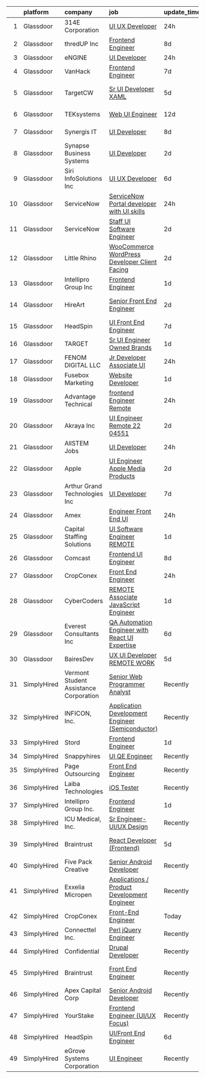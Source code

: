 

|    | platform    | company                                | job                                                                                                                                                                                                                                                                                                                                                                                                                                                                                                                                                                                                                                                                                                                                                                                                                                                                                                                                                                                                                                                                                                                                                                                                                                                                                                                                                                                                                     | update_time   | location          |
|---:|:------------|:---------------------------------------|:------------------------------------------------------------------------------------------------------------------------------------------------------------------------------------------------------------------------------------------------------------------------------------------------------------------------------------------------------------------------------------------------------------------------------------------------------------------------------------------------------------------------------------------------------------------------------------------------------------------------------------------------------------------------------------------------------------------------------------------------------------------------------------------------------------------------------------------------------------------------------------------------------------------------------------------------------------------------------------------------------------------------------------------------------------------------------------------------------------------------------------------------------------------------------------------------------------------------------------------------------------------------------------------------------------------------------------------------------------------------------------------------------------------------|:--------------|:------------------|
|  1 | Glassdoor   | 314E Corporation                       | [UI UX Developer](https://www.glassdoor.com/partner/jobListing.htm?pos=126&ao=1136043&s=58&guid=000001828bafadd19fa4b74e02dbb1da&src=GD_JOB_AD&t=SR&vt=w&ea=1&cs=1_84632735&cb=1660200923133&jobListingId=1008064929711&jrtk=3-0-1ga5qvbkqkcn2801-1ga5qvblaimbe800-65cbce1654851f09-)                                                                                                                                                                                                                                                                                                                                                                                                                                                                                                                                                                                                                                                                                                                                                                                                                                                                                                                                                                                                                                                                                                                                   | 24h           | Remote            |
|  2 | Glassdoor   | thredUP Inc                            | [Frontend Engineer](https://www.glassdoor.com/partner/jobListing.htm?pos=119&ao=1136043&s=58&guid=000001828bafadd19fa4b74e02dbb1da&src=GD_JOB_AD&t=SR&vt=w&cs=1_606060cd&cb=1660200923132&jobListingId=1008048313764&jrtk=3-0-1ga5qvbkqkcn2801-1ga5qvblaimbe800-4bf6c360fd6832a1-)                                                                                                                                                                                                                                                                                                                                                                                                                                                                                                                                                                                                                                                                                                                                                                                                                                                                                                                                                                                                                                                                                                                                      | 8d            | Remote            |
|  3 | Glassdoor   | eNGINE                                 | [UI Developer](https://www.glassdoor.com/partner/jobListing.htm?pos=107&ao=1110586&s=58&guid=000001828bafadd19fa4b74e02dbb1da&src=GD_JOB_AD&t=SR&vt=w&ea=1&cs=1_a615e032&cb=1660200923131&jobListingId=1008065471698&cpc=3BA4CE39D5B5DEF5&jrtk=3-0-1ga5qvbkqkcn2801-1ga5qvblaimbe800-11eaee9c03ac71af--6NYlbfkN0CM72iPWblhTK_jhJfJxLWIuoC99VqbpyV49Itn1AUN08erutfB9QumlVijyDsesNDkiX8YLmSNeMxEXWlnSQADhDW5cP0mgoIkz9ZMN3L23Ai9dmA1K2NlEhP7cfbl-Z3-sbC2IROgf_S-ecImPQMo3M7AD1lmthTL_DZrWPVdJppcf1qqQxc2twhSaWH_cSg8mQI5OdnZiMhWJGU6gfkXbJRkm0lEzdQlBJ5XVIpeXykDEp9_JfhQN1tqdcEUVq4FpRO3s92S12LyZgIhowbWck2YDzU0qQLBDl_tg5CRKvxf3Z45tGytXTMwehrj9SNa5Zs6zjVZVM7SxCPQBHs6fA4qQXrFgrg0bg0ioyZzuYepd4qyI1qnsIjJQGjmNve9NiCp0_XVRGBcfbJTP07wmJv1yZ4cYDPfq9KkHTgevkTnaWjDSwzz-rYwGcAgVw_-YrG4shYJlbOC1xmEEjk4JWHPB_x1-N840GpnVC81892qCEuPHO4ii35p3rb78SkH8QfB1esMfqHxphi86yMW)                                                                                                                                                                                                                                                                                                                                                                                                                                                                                                                                                 | 24h           | Remote            |
|  4 | Glassdoor   | VanHack                                | [Frontend Engineer](https://www.glassdoor.com/partner/jobListing.htm?pos=123&ao=1136043&s=58&guid=000001828bafadd19fa4b74e02dbb1da&src=GD_JOB_AD&t=SR&vt=w&cs=1_ed2bf1b6&cb=1660200923133&jobListingId=1008051122685&jrtk=3-0-1ga5qvbkqkcn2801-1ga5qvblaimbe800-79b2f527b4dc7fc7-)                                                                                                                                                                                                                                                                                                                                                                                                                                                                                                                                                                                                                                                                                                                                                                                                                                                                                                                                                                                                                                                                                                                                      | 7d            | San Diego, CA     |
|  5 | Glassdoor   | TargetCW                               | [Sr  UI Developer  XAML ](https://www.glassdoor.com/partner/jobListing.htm?pos=113&ao=1110586&s=58&guid=000001828bafadd19fa4b74e02dbb1da&src=GD_JOB_AD&t=SR&vt=w&cs=1_940e4802&cb=1660200923132&jobListingId=1008054995940&cpc=654405A9B1E0A9F5&jrtk=3-0-1ga5qvbkqkcn2801-1ga5qvblaimbe800-3479c08ea28cf22a--6NYlbfkN0A6TktYCN0VG50lat1bxG6ZYGRoV5Av1OVF6J5hGgtfkbuLupBOf1hB4AfOK0qYtBdkso5hwkHH4k3pRx0WsxthXeHz0lppv3t0ekrn37pYNSPWeoeDl31OyviW6K9xnHG0XOB8fve758fnr71pI2j5IjokZTAvF9m-GoPWmRYzhF-xf3HViC5u_uOVzOcW5wX-3gox6hcRe4NKOt6-kMo4X2za3iB7_Ld4k8v7Y2aoBi_2c2yJ4uAZHVw_Wo0dkKz-xL-dRqpl8YDsR5-RCY9FQooM1S-F35JGcNjLxHoA77wxW4GlntbFa0czNEWzJc_3cBUKtRgoKUDYjaBTW4hVI9TCJu8mX1zwLFul9bToH0Xj5GHkTpCfU0yUXWdT2mdO1hPDP_Lncv5wD6K4CPNwnzDdymdMhz2xTEM9FWvu7THRb1X-Avkx2QFqierWOLZnrpEiqDK1FYGRTRNeZGoaDrcs2VvWVeh0uww-ubhlZs6jesdpyjh4Za79T7dd3Nfz7Ux_dRMfFjWWZhMAlmnxx5Immd3yL6uCx7Ny3Jk8imoa-MSro7tFaPFOmVyTzjF7CRJ620FN2zE2qJwMwamqXt7oXbUKsWvuzABp0cmzezrdFnbMQ1ztTeuLM29tsjCVN6_tkGte5TIxmUw8d8QAIU71MwFEcltRMbYuycK22XV2rcmf_Z4XvlaXHmga9mrSzOSaxlpXUez4c-xff3r-ahgXe9nPEKg%3D)                                                                                                                                                                                                                                                                                                                             | 5d            | San Francisco, CA |
|  6 | Glassdoor   | TEKsystems                             | [Web UI Engineer](https://www.glassdoor.com/partner/jobListing.htm?pos=108&ao=1110586&s=58&guid=000001828bafadd19fa4b74e02dbb1da&src=GD_JOB_AD&t=SR&vt=w&cs=1_c581ecf4&cb=1660200923131&jobListingId=1008039161481&cpc=42BEC95245890617&jrtk=3-0-1ga5qvbkqkcn2801-1ga5qvblaimbe800-788eac7449b034ab--6NYlbfkN0AuKz8EBO1xHDEL7V2YF9xF3dC_I9B9i-Zw2Jh8clPMK3KTieKealHQySFBD4L6FvM8byUC-knq_uKmUhPuRCvjD_NGUjjWGtC1iit-7rVheTFcanZ6H-_f6UekPzaY3to4ingxAA0JH9phu3KsclDAD2dMC3OUnr7TzaqVzLdCNdc9Upkn0OU-NIY8BabgdAk-H6kc4xIVQMCdnsp983j5V0R6vxto441NmZLFitlCmWVIBiTcLijtjPKueyAHbF1cda4112xBsJvQKHSjd6rfCvt3nBa3vVf6-MtCXnE3ZYhujb4FWVx2vzupl4spwUeTw6oAmSVb4918P0dPIoNpqo3zttxGGQw7T9xGBVNSCBRikBzxsLR2LtYj53Gj-M_KQzN47s7iajOaU1TEA3s3_faVwLjDgTSUJYE3_mV4lQYasT78q1Qe_4zUDiSybt1bgORsJKyPDFAYLwSwuLwt23QKPJTBDl3LhXmiA8omDQZ5A2VQ038eYa28TGIE_KovdIj32paULDLTBuL9VWmXELV1jgcRZcZBl16kSZUeSnDd6e9SXYbetogQbN-Wo0IYL73NKlzSFOFvXusJJdUk_glqc7XGCeBuS89deYS_4ReOxh3IIfR8XrAL_X4GpRG63wGLytlDavak8MsXj8JrnqDRpE68puPjT4U1Kmp9877L3ceydIEPQi_yfgvLukOFbRNHapOUkBfUUNYiskrfh19AnrLo4EhmMbjOAyWUUTFvlyKmfJw28QJj1bB3sjNs-_EDlfCJGbMnzpaCIc23FBxevV8iBhB3p5KX8LquX3K_tfPOuUt7m6-BqY7wOGaGhoxfWfuIOCAbwo35q3yToHHMnhJEwaStC4vMKdpLrLDSGriuv-jPWou4ZrY2sMygLqULq5HezrNARwrzRm7AW0qrdRYdQqT8oFZ7_-GMKg%3D%3D)                                                                                                                       | 12d           | Columbus, OH      |
|  7 | Glassdoor   | Synergis IT                            | [UI Developer](https://www.glassdoor.com/partner/jobListing.htm?pos=129&ao=1136043&s=58&guid=000001828bafadd19fa4b74e02dbb1da&src=GD_JOB_AD&t=SR&vt=w&ea=1&cs=1_8f575e3b&cb=1660200923137&jobListingId=1008047975947&jrtk=3-0-1ga5qvbkqkcn2801-1ga5qvblaimbe800-91577a42ef6c1210-)                                                                                                                                                                                                                                                                                                                                                                                                                                                                                                                                                                                                                                                                                                                                                                                                                                                                                                                                                                                                                                                                                                                                      | 8d            | Pittsburgh, PA    |
|  8 | Glassdoor   | Synapse Business Systems               | [UI Developer](https://www.glassdoor.com/partner/jobListing.htm?pos=127&ao=1136043&s=58&guid=000001828bafadd19fa4b74e02dbb1da&src=GD_JOB_AD&t=SR&vt=w&ea=1&cs=1_81878958&cb=1660200923133&jobListingId=1008060444727&jrtk=3-0-1ga5qvbkqkcn2801-1ga5qvblaimbe800-56709d1759f0eb63-)                                                                                                                                                                                                                                                                                                                                                                                                                                                                                                                                                                                                                                                                                                                                                                                                                                                                                                                                                                                                                                                                                                                                      | 2d            | Washington, DC    |
|  9 | Glassdoor   | Siri InfoSolutions Inc                 | [UI UX Developer](https://www.glassdoor.com/partner/jobListing.htm?pos=130&ao=1136043&s=58&guid=000001828bafadd19fa4b74e02dbb1da&src=GD_JOB_AD&t=SR&vt=w&ea=1&cs=1_f4ee61b3&cb=1660200923138&jobListingId=1008054070298&jrtk=3-0-1ga5qvbkqkcn2801-1ga5qvblaimbe800-2cbb1ce67147f0f4-)                                                                                                                                                                                                                                                                                                                                                                                                                                                                                                                                                                                                                                                                                                                                                                                                                                                                                                                                                                                                                                                                                                                                   | 6d            | Remote            |
| 10 | Glassdoor   | ServiceNow                             | [ServiceNow Portal developer with UI skills](https://www.glassdoor.com/partner/jobListing.htm?pos=128&ao=1136043&s=58&guid=000001828bafadd19fa4b74e02dbb1da&src=GD_JOB_AD&t=SR&vt=w&ea=1&cs=1_20406721&cb=1660200923133&jobListingId=1008065031601&jrtk=3-0-1ga5qvbkqkcn2801-1ga5qvblaimbe800-cca34292a34a4c81-)                                                                                                                                                                                                                                                                                                                                                                                                                                                                                                                                                                                                                                                                                                                                                                                                                                                                                                                                                                                                                                                                                                        | 24h           | Remote            |
| 11 | Glassdoor   | ServiceNow                             | [Staff UI Software Engineer](https://www.glassdoor.com/partner/jobListing.htm?pos=117&ao=1136043&s=58&guid=000001828bafadd19fa4b74e02dbb1da&src=GD_JOB_AD&t=SR&vt=w&cs=1_4e0f5e5b&cb=1660200923132&jobListingId=1008061425030&jrtk=3-0-1ga5qvbkqkcn2801-1ga5qvblaimbe800-eda6efb025a16525-)                                                                                                                                                                                                                                                                                                                                                                                                                                                                                                                                                                                                                                                                                                                                                                                                                                                                                                                                                                                                                                                                                                                             | 2d            | San Diego, CA     |
| 12 | Glassdoor   | Little Rhino                           | [WooCommerce WordPress Developer  Client Facing ](https://www.glassdoor.com/partner/jobListing.htm?pos=102&ao=1110586&s=58&guid=000001828bafadd19fa4b74e02dbb1da&src=GD_JOB_AD&t=SR&vt=w&ea=1&cs=1_834f82c4&cb=1660200923130&jobListingId=1008060489650&cpc=FAE5E775D180B2FB&jrtk=3-0-1ga5qvbkqkcn2801-1ga5qvblaimbe800-c8efcdbb3262661d--6NYlbfkN0BE1sWS3io7iFyXC8dTZk01nBBpyTqvcghSxkx67H4-m4TjfIU_c77mjjYrbENuzAtDA6DGkKDMSnnkv1lUHdnClrnwsWgHN-9SPI97Gc9B-cTPczJ8iLEGLSUfiI5OpEj2MIdqkwDCp1gZKUE7cdiTm0sFYTVCAmZVXNDV8LrF11zxZQgkKMaEmtCC9pPwUATh-4tW_JlvphO22vQnGUtqvyvoOWM2jcuJeZ0OSHFazIDBJw3wTT9xnCAwKocti-7zOxCMqq_HeA3cixA-npMvf7pV5BJ8ocdLmORefiUBUMGoz3qZfdqaUyCQrNmmukekrwEcYjALRrCBHPTXy8A0r65EpE4U5D5EOb_lo-Wln0kyjVOqkSZXvT_63DMLNKztlXSovvGU9eCQl6LSnqpJM1lku_jpmn9S2XdE4Lp7q83DrXveryJ35WV7YP15M1KXUVZo5zrnNgVeJnJ3Uj6PtigXc_xQ5v6VUDQMkCn3LROBOnk9WwmM7Nwd3NvG9sY%3D)                                                                                                                                                                                                                                                                                                                                                                                                                                                                                                                                | 2d            | Remote            |
| 13 | Glassdoor   | Intellipro Group Inc                   | [Frontend Engineer](https://www.glassdoor.com/partner/jobListing.htm?pos=124&ao=1136043&s=58&guid=000001828bafadd19fa4b74e02dbb1da&src=GD_JOB_AD&t=SR&vt=w&ea=1&cs=1_cda59579&cb=1660200923133&jobListingId=1008063176703&jrtk=3-0-1ga5qvbkqkcn2801-1ga5qvblaimbe800-ed3389bb1973e34f-)                                                                                                                                                                                                                                                                                                                                                                                                                                                                                                                                                                                                                                                                                                                                                                                                                                                                                                                                                                                                                                                                                                                                 | 1d            | Remote            |
| 14 | Glassdoor   | HireArt                                | [Senior Front End Engineer](https://www.glassdoor.com/partner/jobListing.htm?pos=112&ao=1110586&s=58&guid=000001828bafadd19fa4b74e02dbb1da&src=GD_JOB_AD&t=SR&vt=w&ea=1&cs=1_f1df427a&cb=1660200923132&jobListingId=1008061726200&cpc=444700D72F2ECBCE&jrtk=3-0-1ga5qvbkqkcn2801-1ga5qvblaimbe800-d49a892aacca666d--6NYlbfkN0DSgjPPcnEdvoK3uuxfISLALE6pB1FR7YSHOr_tSg5_QCn410VK5Ds4sai37YL-FnHbJR5wZv9YEXgRdCdQgJFvmRd8ot0K8dDG3Tv4cqBLFSoXoaQhqCJATzr_OKviEJWk9cEVH9pZmakedNiZqvRMuqG8qFPfanOF4jnjoKpzVaHwjLaN_eCdSi5eTmYQgNW2q97zoem_9EmtZ9fLmEi_kQyWyyiypm2UOrBCSlA4WSSdWRSxPzpyTyedFd_QMJfjEztQ63aMQyHHYV-GWBUYka778UPzWxw__O7xc88zS1eha0oJNSbv5cVbNapI3ZdkoWJQ6QBnXh4NT7mbqhpI5oxp6zuQDLjxsYk7qkat-INyX_6sNbFUlfFRPQ1ifsIfJE3rZR_wQaczZ7yGMmJHkCv14aXRM5naosqJUsyuJvyuGjsZ2zY-Ce_QsQRv6tit_ArmTnbQNFrtYwp-5hCzcfwb7XDhpwWczSXjf6P0vjtWGmHFtEDpDX-AsBFtVl91aq4-jbHVGUKkeaeHuACI7ueTP2Sj05QIjUtpi8xOEYPq5VDQfXoXdxOrAq-KQ5j2sbTupK7kuQ%3D%3D)                                                                                                                                                                                                                                                                                                                                                                                                                                                                        | 2d            | San Francisco, CA |
| 15 | Glassdoor   | HeadSpin                               | [UI Front End Engineer](https://www.glassdoor.com/partner/jobListing.htm?pos=116&ao=1136043&s=58&guid=000001828bafadd19fa4b74e02dbb1da&src=GD_JOB_AD&t=SR&vt=w&cs=1_306130ad&cb=1660200923132&jobListingId=1008051620524&jrtk=3-0-1ga5qvbkqkcn2801-1ga5qvblaimbe800-079f300b9d22ffbc-)                                                                                                                                                                                                                                                                                                                                                                                                                                                                                                                                                                                                                                                                                                                                                                                                                                                                                                                                                                                                                                                                                                                                  | 7d            | California        |
| 16 | Glassdoor   | TARGET                                 | [Sr UI Engineer   Owned Brands](https://www.glassdoor.com/partner/jobListing.htm?pos=122&ao=1136043&s=58&guid=000001828bafadd19fa4b74e02dbb1da&src=GD_JOB_AD&t=SR&vt=w&cs=1_ad9dee8b&cb=1660200923133&jobListingId=1008062237684&jrtk=3-0-1ga5qvbkqkcn2801-1ga5qvblaimbe800-9ae0a0ee4988ebbd-)                                                                                                                                                                                                                                                                                                                                                                                                                                                                                                                                                                                                                                                                                                                                                                                                                                                                                                                                                                                                                                                                                                                          | 1d            | Brooklyn Park, MN |
| 17 | Glassdoor   | FENOM DIGITAL  LLC                     | [Jr  Developer  Associate UI](https://www.glassdoor.com/partner/jobListing.htm?pos=121&ao=1136043&s=58&guid=000001828bafadd19fa4b74e02dbb1da&src=GD_JOB_AD&t=SR&vt=w&ea=1&cs=1_3f76ba31&cb=1660200923133&jobListingId=1008065352848&jrtk=3-0-1ga5qvbkqkcn2801-1ga5qvblaimbe800-e5e35ac3341d727e-)                                                                                                                                                                                                                                                                                                                                                                                                                                                                                                                                                                                                                                                                                                                                                                                                                                                                                                                                                                                                                                                                                                                       | 24h           | Trenton, NJ       |
| 18 | Glassdoor   | Fusebox Marketing                      | [Website Developer](https://www.glassdoor.com/partner/jobListing.htm?pos=103&ao=1110586&s=58&guid=000001828bafadd19fa4b74e02dbb1da&src=GD_JOB_AD&t=SR&vt=w&ea=1&cs=1_d534ccb6&cb=1660200923131&jobListingId=1008063056127&cpc=0FE1F5EA2BC84A01&jrtk=3-0-1ga5qvbkqkcn2801-1ga5qvblaimbe800-5731c509dd61c304--6NYlbfkN0CKfA-soUf75Q7iZ129b2H9MACh9ki_Lh9mMeku_0ONArDTRtcQrpbDm9m1hYhkQatQZSYMARAAHtyHZMi8HLLVT82K4I7HTLgXoZjq3dIFix_HEWxZT_fbq3Y8Bonu-3X8SWRG4oz54dGa-TYtl6Cc2AMNKdowqLmuCGIR5QsyYWKzZVoQCKO--HloIgR_wvhIj-hhJLeiwbYOuIcaoA5ZhjIwUB8LASc1r4LG10iHQWvEAkVESMkqG4WJKJJ2WABYXNBdafnjLc8Ms1Rf8VAHm0nbBHN_6bL6sao_VfbhpFdBcgwAfEr2adt98GSw4dggNiUZX7F2oW-Z4x7IysvSLNAuPX5t74EQAq_pkmDXs37AUq4_mWY5uCYhHINmRpugc0xtJxh_M7D1XYqz-pFLWiGKaA3Gk1zmzA7FGMwhOxdzHqCxC9mKp2MZqRGKc43OxKvgmlC1tOJlqyh5WU8bFHWg0GFsOG39UvdXYl8K9KvAfruBz5AoNR-4CMuB4gM%3D)                                                                                                                                                                                                                                                                                                                                                                                                                                                                                                                                                              | 1d            | Remote            |
| 19 | Glassdoor   | Advantage Technical                    | [frontend Engineer   Remote](https://www.glassdoor.com/partner/jobListing.htm?pos=111&ao=1110586&s=58&guid=000001828bafadd19fa4b74e02dbb1da&src=GD_JOB_AD&t=SR&vt=w&ea=1&cs=1_8eb92220&cb=1660200923132&jobListingId=1008065193903&cpc=E773D000C9BC26FA&jrtk=3-0-1ga5qvbkqkcn2801-1ga5qvblaimbe800-b0d9bee2210b2643--6NYlbfkN0CQRQ3eiV4YWjrRS1ho7HVQ9JO8v6Fb3eU0yDOJbdOiEguntuRlpE4-_N6DYLNj-Gpz_X17MIyD4yiwdrmEEV9vmg_3BqtZ6d6ikGF25xJM0yvopLsUu7BdyiaUUut_VXIQEXASSQ9S_MerwsHMbmrYO7haoSlsvXRHtAnhU7DDqQ-ZyOxy0r56Ukl4sTSXGiqaos8eSUy9L4FA7bzaBDJkU4qFFoVaR-A3g1rzSs0-jJ5TzoxHhgxlkYwFUp3DSZVSPOMNzAJpu2uC2QzhgcZ5yLDx14RIfp61ZIesfEg7jMA4ikUBFDAA6Ks9R3vXWtKL87rrpxz_6Y1rDsFhybPK9-sa8btkmFMHyW7EnMbS3SamOk-qdjttkOtuWI92cabFtMBjyY0GwQ7PoBxb_G7rSoSibd4oX8hOnMBABbV_FWHrqB4pQQprZTLhn1eZdxa4PqcY9GxSgMQ-FkVWSRf_his28aLJNHCmdaxjJ99-JEDYwtagLrjs6RePsGAhPLUb_PuECMweYFdq-06se-HkhJAqOB1LoVXHc1VbFKJBTV0NZssk0RpHVMphVUUoLCbacHifISLNHQ%3D%3D)                                                                                                                                                                                                                                                                                                                                                                                                                                                                       | 24h           | Santa Ana, CA     |
| 20 | Glassdoor   | Akraya Inc                             | [UI Engineer   Remote  22 04551](https://www.glassdoor.com/partner/jobListing.htm?pos=118&ao=1136043&s=58&guid=000001828bafadd19fa4b74e02dbb1da&src=GD_JOB_AD&t=SR&vt=w&cs=1_08744a3c&cb=1660200923132&jobListingId=1008061539825&jrtk=3-0-1ga5qvbkqkcn2801-1ga5qvblaimbe800-f1c17afa8dac0673-)                                                                                                                                                                                                                                                                                                                                                                                                                                                                                                                                                                                                                                                                                                                                                                                                                                                                                                                                                                                                                                                                                                                         | 2d            | Santa Clara, CA   |
| 21 | Glassdoor   | AllSTEM   Jobs                         | [UI Developer](https://www.glassdoor.com/partner/jobListing.htm?pos=109&ao=1110586&s=58&guid=000001828bafadd19fa4b74e02dbb1da&src=GD_JOB_AD&t=SR&vt=w&ea=1&cs=1_04e1d259&cb=1660200923131&jobListingId=1008064914800&cpc=2F9DD8B511C89582&jrtk=3-0-1ga5qvbkqkcn2801-1ga5qvblaimbe800-144417eaa3d24249--6NYlbfkN0AiZrMnqxUjvkrH1BfCsd59OntStyTxBw0I9DVEtrwMU9IydvVXbLRw6kiBk7UEvGAdRqVSvusAAVHzbq0L99SZONnGNTf05UjsHJmg5x7-5xTHAlsJgOiAQ__pjuuis73qCWfwlVLgsEKjbKYGOUSmmq-ZOJ9oSO77fwpSZe2K7o19npR0JKJ4ky5pcb0fcRE1dOJW7IdUMCzl_R4WEdTd7_HSze8liQaAm7xMOZOzVRTSx6WDiq7M1INhbmUclWZEFF9SFB6iBEjcMZ2Y3EPwTiXwCBpDZt89F7sfh4DlraOIq5mg-nq8uR2zIn5GOiiLqEfbab6WK77JhVOHHXF1oxKlsJYs7hlqYBBHFJScGtvTtF7_lMTtDdfDzhN6Bv2khvdFz4bDqpMCjfKbb_Hfrc79k9N66_j5jnfJO1ssh1S5RII-xyfaoReqJIYoywFWReWWscTYyu2F91lm0vqHXPwzEeXieRxIEQfJ9SzXkCiUDkw6Ss5WtIIxFIRTaVE_n-w2Ulei1kNp_Z4eNEP6)                                                                                                                                                                                                                                                                                                                                                                                                                                                                                                                                                 | 24h           | Plano, TX         |
| 22 | Glassdoor   | Apple                                  | [UI Engineer   Apple Media Products](https://www.glassdoor.com/partner/jobListing.htm?pos=101&ao=1110586&s=58&guid=000001828bafadd19fa4b74e02dbb1da&src=GD_JOB_AD&t=SR&vt=w&cs=1_0920f894&cb=1660200923130&jobListingId=1008061779640&cpc=C4A69CCDBB3B9599&jrtk=3-0-1ga5qvbkqkcn2801-1ga5qvblaimbe800-e8886ac6518afbe5--6NYlbfkN0BvKrLyj5gPmtZO9T8euul8TCxuuKNOtzRJOomxnwSEodTz2Bc-sPZlC5mDe-NOaJiUI_kyMW_d9xi1jJl2vFdnImTkyiLX27SeVP2iOybNEGsK2OFSV8Qk2YK4us4262QWpqPSzsIJaIUV_EvANtIiwZcoQ2ruN8rfU2Pc4ZX03LKK7L3DwH_YnY_qXuxS065vGw9ZyJrPl3L_DwuxH7zm6kWQJjihrzV4KYDpvM7phhKj6vff3SZOqzn7zXF2QyJs_ywodO_P4RJJZTigukM4hgzQezaYIbs0Otpdz3X6OTBQ9-xuihckTnTIFAs-GNuYhAkUSobqdvcPJtGx6xqzJT5r6hv18V-UTa0YhHdAtiBB9Ssxp87AfK0XzTaFDcQya6kVXeVlvR2G82uzG_iO6jW6Q-cNtxuDUk1Ecofh-MbbmGZsSDs4B-CaggFdUEF7d3tKXAILGzfa7XcOlEpoW7UL-UjoFw4PNC473cz3eFfe3WoDo5rJ_9bufI2uWexGiEAXMogrYpaimUz4ox0hPAnyofY2mw2nVX-bKzp1kIxOVKvHVsH-pGxYTkrXsCmF8lgMAN3JMuLxdjGAQ0jx9QKKZNk882K7AtbiyVJnHdGxSzMoIj-Isnkot4R_eXs7-uayjOqOvzaKcinYbIoZELQOlSw5N_MoRL2A69a0F6L4IqROnSbTq2bL-sr-4G0ZjnVySIM2sct0B1iFK_LqB2T1LJtVuPX0kMcyUBTVflomd0kppp5LQm2mbmWABwUkyrKXrbdP5P9Fv0Kqlm-S2WRKUaMRXHKS8PG3yJOrh9xRMZfUkh7NmbMhh6buJuTS9ckIPo7B3zOmZkTOm9eQ1ZbFdrMyo1gNdQv97hT6HbIJx_WNrov-MTda-nTs1GriIxwPFeDO-nE-1LYxOYpDF5RESgtr_gP155RpPV1Zjg3GchQ6R1SfUiZtRGSu5p6HF4NQ3XFKt5XojZ0xz9kz)                                                                | 2d            | San Diego, CA     |
| 23 | Glassdoor   | Arthur Grand Technologies Inc          | [UI Developer](https://www.glassdoor.com/partner/jobListing.htm?pos=115&ao=1136043&s=58&guid=000001828bafadd19fa4b74e02dbb1da&src=GD_JOB_AD&t=SR&vt=w&ea=1&cs=1_c85753f3&cb=1660200923132&jobListingId=1008050061627&jrtk=3-0-1ga5qvbkqkcn2801-1ga5qvblaimbe800-435c6b8a87967a36-)                                                                                                                                                                                                                                                                                                                                                                                                                                                                                                                                                                                                                                                                                                                                                                                                                                                                                                                                                                                                                                                                                                                                      | 7d            | Remote            |
| 24 | Glassdoor   | Amex                                   | [Engineer   Front End UI](https://www.glassdoor.com/partner/jobListing.htm?pos=114&ao=1136043&s=58&guid=000001828bafadd19fa4b74e02dbb1da&src=GD_JOB_AD&t=SR&vt=w&cs=1_0fd92b88&cb=1660200923132&jobListingId=1008064361591&jrtk=3-0-1ga5qvbkqkcn2801-1ga5qvblaimbe800-06c524654c604da1-)                                                                                                                                                                                                                                                                                                                                                                                                                                                                                                                                                                                                                                                                                                                                                                                                                                                                                                                                                                                                                                                                                                                                | 24h           | New York, NY      |
| 25 | Glassdoor   | Capital Staffing Solutions             | [UI Software Engineer  REMOTE](https://www.glassdoor.com/partner/jobListing.htm?pos=105&ao=1110586&s=58&guid=000001828bafadd19fa4b74e02dbb1da&src=GD_JOB_AD&t=SR&vt=w&ea=1&cs=1_4843374a&cb=1660200923131&jobListingId=1008062564386&cpc=8795CF9063CD573D&jrtk=3-0-1ga5qvbkqkcn2801-1ga5qvblaimbe800-07fc47f230a09bd4--6NYlbfkN0AHXq2vAVwR3IH7wgnTMdWCa3HguypIXx0DFudX-u0zu6XSU0N9gDGCMsnO9yvyAfMk7heEHFUEJBlwlaZb2CDZFWPRr0W70zd607YQGGrvONvljHeDUzqbK8CTxdli3EnrSDAqZy3NWagXo7Pv468wsBu9pJfN14YJ2CQLbsQAr50s7QvcAuCb2CgFTHXNAcNN3f4FfyWGq11W5Lquw2AEr5o2QhZvYgO1PqGEmZlGsBiPbNQN9-yIlmuP-LHr2LWFcqwok9_3ahj5MthvVdv2KpajI_Lqr8kLmMJcYVRn2W76Ky4kXnbR0VjTaFJVe16fapNPv7y0rOExMEzX6-qiqOcKYpw9q6RtvfPKck1Q0mtTiybuN7_orouudJaDIBP1zehTPUDl0jZexFIlx1SD5bq7vSB7EuH05Z2dBBzvMQ4hUbC8sAoNBsobYqurgVB1if6UFXmgwQc3jt23J2skiyjjyE_ekQ5J8wKRDY9AjedmxncxTEfluFemdTKAmE8Kdieh00IAsuXRiUhJrV98)                                                                                                                                                                                                                                                                                                                                                                                                                                                                                                                                 | 1d            | Remote            |
| 26 | Glassdoor   | Comcast                                | [Frontend  UI  Engineer](https://www.glassdoor.com/partner/jobListing.htm?pos=125&ao=1136043&s=58&guid=000001828bafadd19fa4b74e02dbb1da&src=GD_JOB_AD&t=SR&vt=w&cs=1_9c3ccef3&cb=1660200923133&jobListingId=1008048413823&jrtk=3-0-1ga5qvbkqkcn2801-1ga5qvblaimbe800-a27ee16940f428a1-)                                                                                                                                                                                                                                                                                                                                                                                                                                                                                                                                                                                                                                                                                                                                                                                                                                                                                                                                                                                                                                                                                                                                 | 8d            | Philadelphia, PA  |
| 27 | Glassdoor   | CropConex                              | [Front End Engineer](https://www.glassdoor.com/partner/jobListing.htm?pos=120&ao=1136043&s=58&guid=000001828bafadd19fa4b74e02dbb1da&src=GD_JOB_AD&t=SR&vt=w&ea=1&cs=1_0d1da3ec&cb=1660200923133&jobListingId=1008065953346&jrtk=3-0-1ga5qvbkqkcn2801-1ga5qvblaimbe800-3469eaecc12ec7d6-)                                                                                                                                                                                                                                                                                                                                                                                                                                                                                                                                                                                                                                                                                                                                                                                                                                                                                                                                                                                                                                                                                                                                | 24h           | Remote            |
| 28 | Glassdoor   | CyberCoders                            | [REMOTE Associate JavaScript Engineer](https://www.glassdoor.com/partner/jobListing.htm?pos=110&ao=1110586&s=58&guid=000001828bafadd19fa4b74e02dbb1da&src=GD_JOB_AD&t=SR&vt=w&ea=1&cs=1_18d6ccc5&cb=1660200923132&jobListingId=1008063653818&cpc=6FC5BA77C9A4CD78&jrtk=3-0-1ga5qvbkqkcn2801-1ga5qvblaimbe800-456349657b897b7a--6NYlbfkN0CpFJQzrgRR8WqXWK1qKKEqALWJw739KlKqr2H-MSI4eoBlI4EFrmor2FYZMP3muM03bwn0NY0A9lSfJr8HTOiZWm4Qb-QMnRZ2KQ1beNtK1-eBCuhbvkVpZpcHNSj_fgxm8QjBwgk4wpiSzO9xP6Wdp-B18YJPT0_WFpmj4PKu3XbLCquGJABOrrBeWLTaU80cJPbBoSJE50G0yOdFO1P3-DQYHezCKvx_BrErrt11uwYgWpCZJgegSo5aKLkuRCE7sCg-HXXYmtGvEYiSft8EdUHV47Vr6WUgKFgwwtr3T2d50muGHw0udZjnwgckjZfYDEdsOAM26f6-sdYZMKSXtUOpVH5UCRj54P-ViGzCxrT_5q--wTUEWfRs-LrzHeyK75y62Z9DJAvySoCUMaoqJ_WTrhV_CgiYDz5rtTsTefBsG83T-91XXhKUCyVvf8koB52NeBrAprDuv6GAvF8GCnpQH4Onrv_MVCNx7gVpvBmCEsqEyHODKifJHyeUkILWHrDgTNge9kgXxk6a6_BI_8xo-mOsw0dLL8qv3PPTI2S_hBYGvS_-214Qe2lM5CD-l2YaZxQ8R1W-cHHGMzv_HXdrayDT_VZmc80-1VxApGH5uayAyt8rNna-pHs90xeNL5dBVeapzF8V6txamsubP9u-ri7vvY2KxI-_6uZ0M-XpjeGrtr5PBherkb0OOj_BCP5RtT4MW147S81sXbptSm6TdCCHJYhHK1sidHsH9xehzvuHb0-56t5nc2BSL3Y63n2-p27hBK_RjjOcgLyD--Qpdy-Zz-1VbeU5IEbRG3cFWvIwcUmgZIHibX16-rWUt61x7Ovn4q1CW5jp1143AdKMMuveDUQ7YCIE_PBnat5kdCalnHMOXFw3M0EyCfZsd9YSKuEYGrwzB3ITmtPmC2vxU190clrlMN9QCG8qOJCsa7wh8WbSR1SjRbZ_q1ND3DfFoJvzKt21Q3hTi159DLvb7lqOyWY%3D)                                           | 1d            | Berkeley, CA      |
| 29 | Glassdoor   | Everest Consultants  Inc               | [QA Automation Engineer with React UI Expertise](https://www.glassdoor.com/partner/jobListing.htm?pos=106&ao=1110586&s=58&guid=000001828bafadd19fa4b74e02dbb1da&src=GD_JOB_AD&t=SR&vt=w&ea=1&cs=1_6d0582a5&cb=1660200923131&jobListingId=1008053645571&cpc=BCC169F53084E245&jrtk=3-0-1ga5qvbkqkcn2801-1ga5qvblaimbe800-19e65db89dc883e2--6NYlbfkN0DhVacPbJNbSQqMbBYuK39Lr6zmFv8Ukug0jmtsiQL0AeUJy1UvXWThs5qA9TTESdsaxhBdN5eqecQRCd1A1p_fmxRFkHE8tj6cDHP-9c-n22HXwRE8I3mzIxn64S3Ib1ELdmvebGWcINkAzzFCuWOHwEDPgWKsaGG-OAciOnRlpMECZ-NCFO59jY2iZilQZw9Dt4F_i-BCnCBLKaKfA6IMzwkQlCAmMwPyqLhKhFCswzzdFKahmK5Dlwtf3a4ZsCuLs5YnkZILMrY-JRy6zJFAf1kBwgzdXDm4Q0UGGcyR2nbOPBobeWR3Cmyn2iial6JVFjNtRC2FtRKvANTKEnYI8HtScdHfAkLzYM80JfXElKsEwTwQSxVyMMi-sQIKThUrdc5cdOO2pAneuoo0lXDbXzfOdgKfVTuUTJQeF0LDQRO8CmMcTVyQiObHnPbOxduEB2-Ls6RHC9_r1PPvDjrj9sy7RHIl5w2uvD2sPTdcY7ikONWMBg3keFTxFFrlvOAxcQoi5Qv6DB4ht-1gLtzUSXDcaNMmkVFDQTafOvcBls-Tdv3hVIPnGVrwEYXzGULkuHe_C609TvwhROqka3OnDsGzJspRwS--BU8ikNdZlHZu1vSLhYLVKjIVw5dQ0ks_6254Nc9GFGOtDSLOa9Nbj9uNvikRQRRA6uah_MeQICcn1KlruJmKEdC4khuy15L7Y1h5lqgRPKuShIJi1lWjhgi40M20fVQIdt0lGM6TBOtRXwmbl5-jyIL99LcivbxvmYsQtNn00tck8mjeB6noXcLltXjypUxkJl6lkK3NDPEB7zQmISP4NTPQmhb77QcWxHoltWaYNG3nWBcblOYnJ303Jm-FHWke7NLoyvNbvAs4Cv_WyCFx0VCD72FYoUwx8BWd6WfQi7QoMNszaNYRIuCHXwXlOXlTtPrMtWCW-Ai9hM3dOjTxKd31aQu8VYbjAUNx1EeGFaCjlvNZrYG4PLcrELd6YJPYsCcvzA5mWELGLCIM2V5uFPKKHmz_kZk%3D) | 6d            | Woburn, MA        |
| 30 | Glassdoor   | BairesDev                              | [UX UI Developer   REMOTE WORK](https://www.glassdoor.com/partner/jobListing.htm?pos=104&ao=1110586&s=58&guid=000001828bafadd19fa4b74e02dbb1da&src=GD_JOB_AD&t=SR&vt=w&cs=1_b81c20f6&cb=1660200923130&jobListingId=1008055110724&cpc=8795CF9063CD573D&jrtk=3-0-1ga5qvbkqkcn2801-1ga5qvblaimbe800-fb27b9a745795cf6--6NYlbfkN0BfEGkshao4EhrCCf7LYqKO8VNtf9vkQrewuI3DmTR_-G3zJxSBeo1ORWaJUaUR2cKDB-NicWU-XT8Xme3hKz_sBbJuj6LEQD3SmwRxPk7925aM9hwvpQtYkg6Ou_Yll86XDIi2V1CjsifUtmfwZmueywpFMB6wwFThf9p0imHylmqu_qRvyD5wBmhUV4Kp4MJ1Qn9qOzJNWMs4V7msKJqgtw_OOUfNIBTWmXPAaWSkwxr22aMs4s5sxMjerOp5hqHTFuVX6prcN2BjycxIjKNNmzm63QozIEw_-kDFETyoObbE-QXZFWsyUtSpgeynJQNK9BNXUjOwj_GpNkYo873H6mE3O9ZLlrNcMcWRWDPg4JbCFjZrYO178i6VbNobPdg584ssw0rtix9ZzGNnLv4Zkc9kZF-kxe5JETHWx7in8ZwySmzBkyPJSGsS4TkCiA4pYf6CRwwrp3bau8esRv0QAXOIS8V3gqCHl4Ne1Uw-jAavYTYJVuhNmXiHceXwgKmSFpIPGtCQkJVLAATGNRQv7QKE1YYsBVtLL82AjsKVY8JCIhjXheGaqM1L0FoA5BbImsSXmYBp-A%3D%3D)                                                                                                                                                                                                                                                                                                                                                                                                                                                                         | 5d            | Los Angeles, CA   |
| 31 | SimplyHired | Vermont Student Assistance Corporation | [Senior Web Programmer Analyst](https://www.simplyhired.com/job/H09J7-AtN548ytTln5TaZRS8aPRiVhRyHgfaT5-Yq68w5IfiIo3cVw?q=ui+engineer)                                                                                                                                                                                                                                                                                                                                                                                                                                                                                                                                                                                                                                                                                                                                                                                                                                                                                                                                                                                                                                                                                                                                                                                                                                                                                   | Recently      | Burlington, VT    |
| 32 | SimplyHired | INFICON, Inc.                          | [Application Development Engineer (Semiconductor)](https://www.simplyhired.com/job/yOq7ACyznCHUfaC5gARxWl9zW_-W5uUdGsHemgbUyBjsBq9dZnbO8g?q=ui+engineer)                                                                                                                                                                                                                                                                                                                                                                                                                                                                                                                                                                                                                                                                                                                                                                                                                                                                                                                                                                                                                                                                                                                                                                                                                                                                | Recently      | East Syracuse, NY |
| 33 | SimplyHired | Stord                                  | [Frontend Engineer](https://www.simplyhired.com/job/N3b_bGlPqrgsDH3sCintlWn8hPr1CC0jE1YfDGK_6590hJcIByo8Sw?q=ui+engineer)                                                                                                                                                                                                                                                                                                                                                                                                                                                                                                                                                                                                                                                                                                                                                                                                                                                                                                                                                                                                                                                                                                                                                                                                                                                                                               | 1d            | Atlanta, GA       |
| 34 | SimplyHired | Snappyhires                            | [UI QE Engineer](https://www.simplyhired.com/job/V-Dqa9YLIFX0GQ1ok2qgbS7wWaPq37k4w4UZBHk_R0iEJEGT5ltrFQ?q=ui+engineer)                                                                                                                                                                                                                                                                                                                                                                                                                                                                                                                                                                                                                                                                                                                                                                                                                                                                                                                                                                                                                                                                                                                                                                                                                                                                                                  | Recently      | Remote            |
| 35 | SimplyHired | Page Outsourcing                       | [Front End Engineer](https://www.simplyhired.com/job/rVPM-apDScDTXJNJiObxLlIeD3xJM4QhU_cBzm-xvNJ-HVHd8oUfGw?q=ui+engineer)                                                                                                                                                                                                                                                                                                                                                                                                                                                                                                                                                                                                                                                                                                                                                                                                                                                                                                                                                                                                                                                                                                                                                                                                                                                                                              | Recently      | Remote            |
| 36 | SimplyHired | Laiba Technologies                     | [iOS Tester](https://www.simplyhired.com/job/cy4ZgQizIv-eWpqo1Hj8BLAlA4oOF_4XgPcCzcIwXP85SUBwgi8zIQ?q=ui+engineer)                                                                                                                                                                                                                                                                                                                                                                                                                                                                                                                                                                                                                                                                                                                                                                                                                                                                                                                                                                                                                                                                                                                                                                                                                                                                                                      | Recently      | Remote            |
| 37 | SimplyHired | Intellipro Group Inc.                  | [Frontend Engineer](https://www.simplyhired.com/job/0ole71mdeIWBfP0mv7mbq5-NdtLO_hUPvV5gbhsh56ClFLT-14Ckyg?q=ui+engineer)                                                                                                                                                                                                                                                                                                                                                                                                                                                                                                                                                                                                                                                                                                                                                                                                                                                                                                                                                                                                                                                                                                                                                                                                                                                                                               | 1d            | Remote            |
| 38 | SimplyHired | ICU Medical, Inc.                      | [Sr Engineer-UI/UX Design](https://www.simplyhired.com/job/XeoA4rhqVILJMeA0XvUlZpLXQhi4r3EBhanx_NiaHPhIN0HFFltudg?q=ui+engineer)                                                                                                                                                                                                                                                                                                                                                                                                                                                                                                                                                                                                                                                                                                                                                                                                                                                                                                                                                                                                                                                                                                                                                                                                                                                                                        | Recently      | San Diego, CA     |
| 39 | SimplyHired | Braintrust                             | [React Developer (Frontend)](https://www.simplyhired.com/job/QGiWs8T9gvzV_7O_ipJvquwx7pipzSsKi3AJD759CCPXyoTcYQUiWA?q=ui+engineer)                                                                                                                                                                                                                                                                                                                                                                                                                                                                                                                                                                                                                                                                                                                                                                                                                                                                                                                                                                                                                                                                                                                                                                                                                                                                                      | 5d            | San Francisco, CA |
| 40 | SimplyHired | Five Pack Creative                     | [Senior Android Developer](https://www.simplyhired.com/job/dgGJpLW6CaCK_X5IbwdIkwNbvNm_1l8PsTH1fQ8F3-39PW2_18A4jQ?q=ui+engineer)                                                                                                                                                                                                                                                                                                                                                                                                                                                                                                                                                                                                                                                                                                                                                                                                                                                                                                                                                                                                                                                                                                                                                                                                                                                                                        | Recently      | Dallas, TX        |
| 41 | SimplyHired | Exxelia Micropen                       | [Applications / Product Development Engineer](https://www.simplyhired.com/job/pR_ny2qf4yqlObQdKCz5VMxbIniLKQa1cv1k5_eCypnYhGkycuQiKw?q=ui+engineer)                                                                                                                                                                                                                                                                                                                                                                                                                                                                                                                                                                                                                                                                                                                                                                                                                                                                                                                                                                                                                                                                                                                                                                                                                                                                     | Recently      | Honeoye Falls, NY |
| 42 | SimplyHired | CropConex                              | [Front-End Engineer](https://www.simplyhired.com/job/93yZFmKT_EM-D4KFFIqzhNzxU1mDz-rgrTpyCCkpNInkSkFQSvglkQ?q=ui+engineer)                                                                                                                                                                                                                                                                                                                                                                                                                                                                                                                                                                                                                                                                                                                                                                                                                                                                                                                                                                                                                                                                                                                                                                                                                                                                                              | Today         | Remote            |
| 43 | SimplyHired | Connecttel Inc.                        | [Perl jQuery Engineer](https://www.simplyhired.com/job/_zw1e5a-1fBsx6SXInYNMlyabCXCu0hSfElQhGkeNqS4uqg9Wskdxg?q=ui+engineer)                                                                                                                                                                                                                                                                                                                                                                                                                                                                                                                                                                                                                                                                                                                                                                                                                                                                                                                                                                                                                                                                                                                                                                                                                                                                                            | Recently      | Remote            |
| 44 | SimplyHired | Confidential                           | [Drupal Developer](https://www.simplyhired.com/job/AW6TVu4axD75WRq3Yu39MdWw1sq4-QtW4EfKhXi9Ge7zKteXawrZVA?q=ui+engineer)                                                                                                                                                                                                                                                                                                                                                                                                                                                                                                                                                                                                                                                                                                                                                                                                                                                                                                                                                                                                                                                                                                                                                                                                                                                                                                | Recently      | San Antonio, TX   |
| 45 | SimplyHired | Braintrust                             | [Front End Engineer](https://www.simplyhired.com/job/WJ-dpb9JYG2LK71CwmT1orxq5W5I8YIYPufBVwALIW5o-wVUKYL48A?q=ui+engineer)                                                                                                                                                                                                                                                                                                                                                                                                                                                                                                                                                                                                                                                                                                                                                                                                                                                                                                                                                                                                                                                                                                                                                                                                                                                                                              | Recently      | San Francisco, CA |
| 46 | SimplyHired | Apex Capital Corp                      | [Senior Android Developer](https://www.simplyhired.com/job/AKwtfe-H5Yndqd6wRdSkNqbZyvUf4Sy-BpMalXD6v6uIw6S9t011lA?q=ui+engineer)                                                                                                                                                                                                                                                                                                                                                                                                                                                                                                                                                                                                                                                                                                                                                                                                                                                                                                                                                                                                                                                                                                                                                                                                                                                                                        | Recently      | Fort Worth, TX    |
| 47 | SimplyHired | YourStake                              | [Frontend Engineer (UI/UX Focus)](https://www.simplyhired.com/job/7o5wFjcJLjexIyohvLJibZPVdB7ioIT0oO1DrEjbV0KZPcrfpP69OA?q=ui+engineer)                                                                                                                                                                                                                                                                                                                                                                                                                                                                                                                                                                                                                                                                                                                                                                                                                                                                                                                                                                                                                                                                                                                                                                                                                                                                                 | Recently      | Remote            |
| 48 | SimplyHired | HeadSpin                               | [UI/Front End Engineer](https://www.simplyhired.com/job/fQHVgMFIXxDbNTuI7Q1256DzRDSrI7aI78jm9Rcr1KiClgLpic3rDQ?q=ui+engineer)                                                                                                                                                                                                                                                                                                                                                                                                                                                                                                                                                                                                                                                                                                                                                                                                                                                                                                                                                                                                                                                                                                                                                                                                                                                                                           | 6d            | California        |
| 49 | SimplyHired | eGrove Systems Corporation             | [UI Engineer](https://www.simplyhired.com/job/7zuYlPuOxYd54K9kP-n9NthOx07swfqE-VfbPHb_ts9SGeA6AeZkfw?q=ui+engineer)                                                                                                                                                                                                                                                                                                                                                                                                                                                                                                                                                                                                                                                                                                                                                                                                                                                                                                                                                                                                                                                                                                                                                                                                                                                                                                     | Recently      | Sunnyvale, CA     |